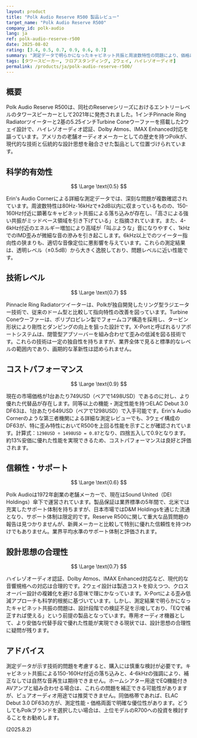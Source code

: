 ```yaml
---
layout: product
title: "Polk Audio Reserve R500 製品レビュー"
target_name: "Polk Audio Reserve R500"
company_id: polk-audio
lang: ja
ref: polk-audio-reserve-r500
date: 2025-08-02
rating: [3.4, 0.5, 0.7, 0.9, 0.6, 0.7]
summary: "測定データで明らかになったキャビネット共振と周波数特性の問題により、価格に見合った性能を発揮できていないタワースピーカー"
tags: [タワースピーカー, フロアスタンディング, 2ウェイ, ハイレゾオーディオ]
permalink: /products/ja/polk-audio-reserve-r500/
---
```


## 概要

Polk Audio Reserve R500は、同社のReserveシリーズにおけるエントリーレベルのタワースピーカーとして2021年に発売されました。1インチPinnacle Ring Radiatorツイーターと2基の5.25インチTurbine Coneウーファーを搭載した2ウェイ設計で、ハイレゾオーディオ認証、Dolby Atmos、IMAX Enhanced対応を謳っています。アメリカの老舗オーディオメーカーとしての歴史を持つPolkが、現代的な技術と伝統的な設計思想を融合させた製品として位置づけられています。

## 科学的有効性

$$ \Large \text{0.5} $$

Erin's Audio Cornerによる詳細な測定データでは、深刻な問題が複数確認されています。周波数特性は80Hz-16kHzで±2dB以内に収まっているものの、150-160Hz付近に顕著なキャビネット共振による落ち込みが存在し、「高さによる強い共振がミッドベース領域を引き下げている」と指摘されています。また、4-6kHz付近のエネルギー増加により高域が「叫ぶような」音になりやすく、1kHzでのIMD歪みが微細な音の滲みを引き起こします。6kHz以上でのツイーター指向性の狭まりも、適切な音像定位に悪影響を与えています。これらの測定結果は、透明レベル（±0.5dB）から大きく逸脱しており、問題レベルに近い性能です。

## 技術レベル

$$ \Large \text{0.7} $$

Pinnacle Ring Radiatorツイーターは、Polkが独自開発したリング型ラジエーター技術で、従来のドーム型と比較して指向特性の改善を図っています。Turbine Coneウーファーは、ポリプロピレン製でフォームコア構造を採用し、タービン形状により剛性とダンピングの向上を狙った設計です。X-Portと呼ばれるリアポートシステムは、閉管型アブソーバーを組み合わせて歪みの低減を図る技術です。これらの技術は一定の独自性を持ちますが、業界全体で見ると標準的なレベルの範囲内であり、画期的な革新性は認められません。

## コストパフォーマンス

$$ \Large \text{0.9} $$

現在の市場価格が1台あたり749USD（ペアで1498USD）であるのに対し、より優れた代替品が存在します。同等以上の機能・測定性能を持つELAC Debut 3.0 DF63は、1台あたり649USD（ペアで1298USD）で入手可能です。Erin's Audio Cornerのような第三者機関による詳細な測定レビューでも、3ウェイ構成のDF63が、特に歪み特性においてR500を上回る性能を示すことが確認されています。計算式：`1298USD ÷ 1498USD = 0.87`となり、四捨五入して0.9となります。約13%安価に優れた性能を実現できるため、コストパフォーマンスは良好と評価されます。

## 信頼性・サポート

$$ \Large \text{0.6} $$

Polk Audioは1972年創業の老舗メーカーで、現在はSound United（DEI Holdings）傘下で運営されています。製品保証は業界標準の5年間で、北米では充実したサポート体制を持ちますが、日本市場ではD&M Holdingsを通じた流通となり、サポート体制は限定的です。Reserve R500に関して重大な品質問題の報告は見つかりませんが、新興メーカーと比較して特別に優れた信頼性を持つわけでもありません。業界平均水準のサポート体制と評価されます。

## 設計思想の合理性

$$ \Large \text{0.7} $$

ハイレゾオーディオ認証、Dolby Atmos、IMAX Enhanced対応など、現代的な音響規格への対応は合理的です。2ウェイ設計は製造コストを抑えつつ、クロスオーバー設計の複雑化を避ける意味で理にかなっています。X-Portによる歪み低減アプローチも科学的根拠に基づいています。しかし、測定結果で明らかになったキャビネット共振の問題は、設計段階での検証不足を示唆しており、「EQで補正すれば使える」という前提の製品となっています。専用オーディオ機器として、より安価な代替手段で優れた性能が実現できる現状では、設計思想の合理性に疑問が残ります。

## アドバイス

測定データが示す技術的問題を考慮すると、購入には慎重な検討が必要です。キャビネット共振による150-160Hz付近の落ち込みと、4-6kHzの強調により、補正なしでは自然な音再生は期待できません。ホームシアター用途でEQ機能付きAVアンプと組み合わせる場合は、これらの問題を補正できる可能性がありますが、ピュアオーディオ用途では推奨できません。同価格帯であれば、ELAC Debut 3.0 DF63の方が、測定性能・価格両面で明確な優位性があります。どうしてもPolkブランドを選択したい場合は、上位モデルのR700への投資を検討することをお勧めします。

(2025.8.2)
